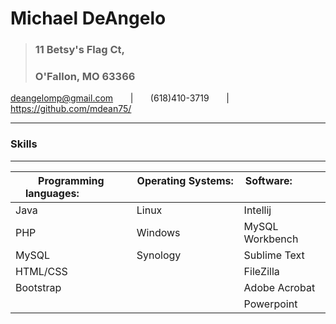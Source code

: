 # Michael DeAngelo
>### 11 Betsy's Flag Ct,
>### O'Fallon, MO  63366

 deangelomp@gmail.com &nbsp; &nbsp; &nbsp; | &nbsp; &nbsp; &nbsp; (618)410-3719 &nbsp; &nbsp; &nbsp;  |  &nbsp; &nbsp; &nbsp; https://github.com/mdean75/ 
 ***

### Skills
***


| Programming languages:  &nbsp; &nbsp; &nbsp; &nbsp; &nbsp; &nbsp; &nbsp; | Operating Systems: &nbsp; &nbsp; &nbsp; &nbsp; &nbsp; &nbsp; &nbsp; &nbsp; &nbsp; &nbsp; | Software: &nbsp; &nbsp; &nbsp; &nbsp; &nbsp; &nbsp; &nbsp; &nbsp; &nbsp; &nbsp; |
| ------------- | ------------- | ------------- |
| Java  | Linux  | Intellij  |
| PHP  | Windows  | MySQL Workbench |
| MySQL | Synology | Sublime Text |
| HTML/CSS |  | FileZilla |
| Bootstrap |  | Adobe Acrobat |
|  |  | Powerpoint |